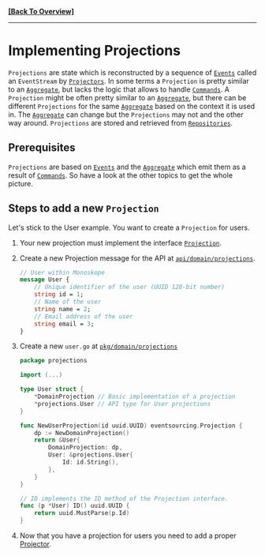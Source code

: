 **[[Back To Overview]](README.md)**

---

# Implementing Projections

`Projections` are state which is reconstructed by a sequence of [`Events`](events.md) called an `EventStream` by [`Projectors`](projectors.md).
In some terms a `Projection` is pretty similar to an [`Aggregate`](aggregates.md), but lacks the logic that allows to handle [`Commands`](commands.md).
A `Projection` might be often pretty similar to an [`Aggregate`](aggregates.md), but there can be different `Projections` for the same [`Aggregate`](aggregates.md) based on the context it is used in.
The [`Aggregate`](aggregates.md) can change but the `Projections` may not and the other way around.
`Projections` are stored and retrieved from [`Repositories`](repositories.md).

## Prerequisites

`Projections` are based on [`Events`](events.md)  and the [`Aggregate`](aggregates.md) which emit them as a result of [`Commands`](commands.md).
So have a look at the other topics to get the whole picture.

## Steps to add a new `Projection`

Let's stick to the User example. You want to create a `Projection` for users.

1. Your new projection must implement the interface [`Projection`](../../pkg/eventsourcing/projection.go).

1. Create a new Projection message for the API at [`api/domain/projections`](../../api/domain/projections).

    ```protobuf
    // User within Monoskope
    message User {
        // Unique identifier of the user (UUID 128-bit number)
        string id = 1;
        // Name of the user
        string name = 2;
        // Email address of the user
        string email = 3;
    }
    ```

1. Create a new `user.go` at [`pkg/domain/projections`](./../pkg/domain/projections)

    ```go
    package projections

    import (...)

    type User struct {
        *DomainProjection // Basic implementation of a projection
        *projections.User // API type for User projections
    }

    func NewUserProjection(id uuid.UUID) eventsourcing.Projection {
        dp := NewDomainProjection()
        return &User{
            DomainProjection: dp,
            User: &projections.User{
                Id: id.String(),
            },
        }
    }

    // ID implements the ID method of the Projection interface.
    func (p *User) ID() uuid.UUID {
        return uuid.MustParse(p.Id)
    }
    ```

1. Now that you have a projection for users you need to add a proper [Projector](projectors.md).
